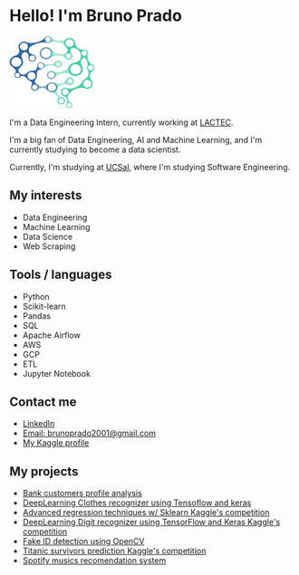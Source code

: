 # Hello! I'm Bruno Prado 

<img src="kindpng_3460446.png" alt="drawing" width="150"/>

I'm a Data Engineering Intern, currently working at [LACTEC](https://www.lactec.com.br/).

I'm a big fan of Data Engineering, AI and Machine Learning, and I'm currently studying to become a data scientist.

Currently, I'm studying at [UCSal](https://ucsal.br/), where I'm studying Software Engineering.
  
  
## My interests
- Data Engineering
- Machine Learning
- Data Science
- Web Scraping



## Tools / languages

- Python 
- Scikit-learn
- Pandas
- SQL
- Apache Airflow
- AWS
- GCP
- ETL
- Jupyter Notebook

<!-- logo of the tools i use -->


## Contact me

- [LinkedIn](https://www.linkedin.com/in/bruno-prado-7b5b6b1a3/)
- [Email: brunoprado2001@gmail.com](mailto:brunopradocode@gmail.com)
- [My Kaggle profile](https://www.kaggle.com/brunocprado)

## My projects
- [Bank customers profile analysis](https://www.kaggle.com/code/brunocprado/bank-customers-profile-analysis-pt-br)
- [DeepLearning Clothes recognizer using Tensoflow and keras](https://github.com/brprado/clothes-recogniztion-keras/blob/main/fashion-mnist-an-introduction-to-deep-learning.ipynb)
- [Advanced regression techniques w/ Sklearn Kaggle's competition](https://github.com/brprado/house-pricing-regression/blob/main/regression-techniques-boston-house-prices.ipynb)
- [DeepLearning Digit recognizer using TensorFlow and Keras Kaggle's competition](https://github.com/brprado/digit-recognition-keras/blob/main/digit-recognizer-w-tf-keras-99-accuracy.ipynb)
- [Fake ID detection using OpenCV](https://github.com/brprado/fake-id-detection)
- [Titanic survivors prediction Kaggle's competition](https://github.com/brprado/titanic-survivors-prediction/blob/main/catboostclassifier-in-titanic-ml-competition.ipynb)
- [Spotify musics recomendation system](https://github.com/brprado/spotify-recomendation-system/blob/main/Recomendador_de_musicas.ipynb)

